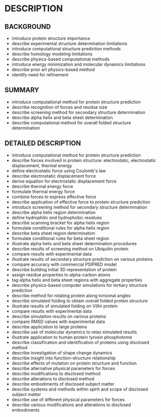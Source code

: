 # DESCRIPTION

## BACKGROUND

- introduce protein structure importance
- describe experimental structure determination limitations
- introduce computational structure prediction methods
- describe homology modeling limitations
- describe physics-based computational methods
- introduce energy minimization and molecular dynamics limitations
- describe prior art physics-based method
- identify need for refinement

## SUMMARY

- introduce computational method for protein structure prediction
- describe recognition of forces and residue size
- describe screening method for secondary structure determination
- describe alpha helix and beta sheet determination
- describe computational method for overall folded structure determination

## DETAILED DESCRIPTION

- introduce computational method for protein structure prediction
- describe forces involved in protein structure: electrostatic, electrostatic displacement, thermal energy
- define electrostatic force using Coulomb's law
- describe electrostatic displacement force
- derive equation for electrostatic displacement force
- describe thermal energy force
- formulate thermal energy force
- combine forces to express effective force
- describe application of effective force to protein structure prediction
- introduce screening method for secondary structure determination
- describe alpha helix region determination
- define hydrophilic and hydrophobic residues
- describe scanning bracket for alpha helix region
- formulate conditional rules for alpha helix region
- describe beta sheet region determination
- formulate conditional rules for beta sheet region
- illustrate alpha helix and beta sheet determination procedures
- describe results of screening method on Ubiquitin protein
- compare results with experimental data
- illustrate results of secondary structure prediction on various proteins
- compare accuracy with commercial PSIPRED model
- describe building initial 3D representation of protein
- assign residue properties to alpha-carbon atoms
- tag alpha helix and beta sheet regions with aggregate properties
- describe physics-based computer simulations for tertiary structure prediction
- describe method for rotating protein along torsional angles
- describe simulated folding to obtain overall folded protein structure
- illustrate results of simulated folding on Villin protein
- compare results with experimental data
- describe simulation results on various proteins
- compare RMSD values with experimental data
- describe application to large proteins
- describe use of molecular dynamics to relax simulated results
- illustrate application to human protein tyrosin phosphotome
- describe classification and identification of proteins using disclosed method
- describe investigation of shape change dynamics
- describe insight into function-structure relationship
- describe effects of mutation on protein structure and function
- describe alternative physical parameters for forces
- describe modifications to disclosed method
- describe alterations to disclosed method
- describe embodiments of disclosed subject matter
- describe systems and methods within spirit and scope of disclosed subject matter
- describe use of different physical parameters for forces
- describe various modifications and alterations to disclosed embodiments

